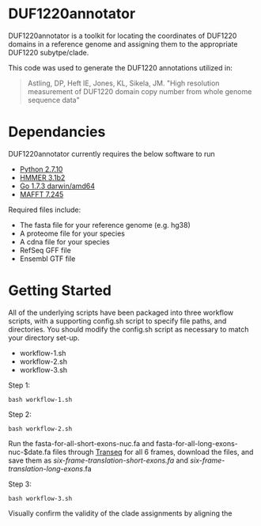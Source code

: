 # DUF1220annotator

DUF1220annotator is a toolkit for locating the coordinates of DUF1220 domains in a reference genome and assigning them to the appropriate DUF1220 subytpe/clade. 

This code was used to generate the DUF1220 annotations utilized in:

> Astling, DP, Heft IE, Jones, KL, Sikela, JM. "High resolution measurement of DUF1220 domain copy number from whole genome sequence data"

# Dependancies

DUF1220annotator currently requires the below software to run

- [Python 2.7.10](https://www.python.org/downloads/)  
- [HMMER 3.1b2](http://hmmer.org/)   
- [Go 1.7.3 darwin/amd64](https://golang.org/dl/)  
- [MAFFT 7.245](http://mafft.cbrc.jp/alignment/software/macstandard.html)   

Required files include:
- The fasta file for your reference genome (e.g. hg38)  
- A proteome file for your species  
- A cdna file for your species  
- RefSeq GFF file  
- Ensembl GTF file  

# Getting Started 
All of the underlying scripts have been packaged into three workflow scripts, with a supporting config.sh script to specify file paths, and directories.  You should modify the config.sh script as necessary to match your directory set-up.  

- workflow-1.sh  
- workflow-2.sh  
- workflow-3.sh  

Step 1:  
```
bash workflow-1.sh
```
Step 2:
```
bash workflow-2.sh
```
Run the fasta-for-all-short-exons-nuc.fa and fasta-for-all-long-exons-nuc-$date.fa files through [Transeq](http://www.ebi.ac.uk/Tools/st/emboss_transeq/) for all 6 frames, download the files, and save them as *six-frame-translation-short-exons.fa* and *six-frame-translation-long-exons*.fa

Step 3: 
```
bash workflow-3.sh
```
Visually confirm the validity of the clade assignments by aligning the 

